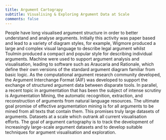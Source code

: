 ```yaml
---
title: Argument Cartograpy
subtitle: Visualising & Exploring Argument Data at Scale
comments: false
---
```


People have long visualised argument structure in order to better understand and analyse arguments. Initially this activity was paper based and lead to a variety of diagram styles, for example, Wigmore produced a large and complex visual language to describe legal argument whilst Toulmin produced a compact and popular style for describing individual arguments. Machine were used to support argument analysis and visualisation, leading to software such as Araucaria and Rationale, which define their own versions of the standard argument diagram familiar from basic logic. As the computational argument research community developed, the Argument Interchange Format (AIF) was developed to support the exchange of structured argument data between disparate tools. In parallel, a recent topic in argumentation that has been the subject of intense scrutiny is Argumentation Mining, the automatic recognition, extraction, and reconstruction of arguments from natural language resources. The ultimate goal promise of effective argumentation mining is for all arguments to be mined from all texts that contain them. This promises truly large datasets of arguments. Datasets at a scale which outrank all current visualisation efforts. The goal of argument cartography is to track the development of increasingly large-scale argument datasets and to develop suitable techniques for argument visualisation and exploration.

